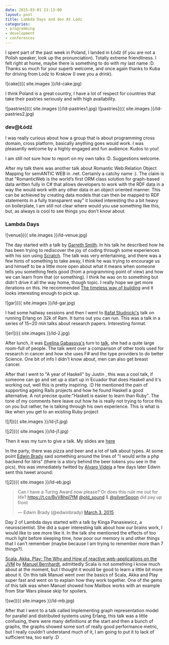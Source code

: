 ```yaml
---
date: 2015-03-01 23:13:00
layout: post
title: Lambda Days and dev At Lodz
categories:
- programming 
- development
- conferences
---
```


I spent part of the past week in Poland, I landed in Łódź (if you are not a Polish speaker, look up the pronunciation). Totally extreme friendliness. I felt right at home, maybe there is something to do with my last name :D. Thanks so much for your superb welcome, and once again thanks to Kuba for driving from Lodz to Krakow (I owe you a drink). 

![cake]({{ site.images }}/ld-cake.jpg)

I think Poland is a great country, I have a lot of respect for countries that take their pastries seriously and with high availability.

![pastries]({{ site.images }}/ld-pastries1.jpg)
![pastries]({{ site.images }}/ld-pastries2.jpg)
 

### dev@Łódź

I was really curious about how a group that is about programming cross domain, cross platform, basically anything goes would work. I was pleasantly welcome by a highly engaged and fun audience. Kudos to you!


I am still not sure how to report on my own talks :D. Suggestions welcome. 

After my talk there was another talk about Romantic Web:Relation Object Mapping for semANTIC WEB in .net. Certainly a catchy name :). The claim is that "RomanticWeb is the world’s first ORM class solution for graph-based data written fully in C# that allows developers to work with the RDF data in a way the would work with any other data in an object oriented manner. This can be achieved by creating data models that can then be mapped to RDF statements in a fully transparent way" it looked interesting tho a bit heavy on boilerplate, I am still not clear where would you use something like this, but, as always is cool to see things you don't know about.


### Lambda Days

![venue]({{ site.images }}/ld-venue.jpg)

The day started with a talk by [Garreth Smith](https://github.com/gar1t). In his talk he described how he has been trying to rediscover the joy of coding through  some experiences with his son using [Scratch](https://scratch.mit.edu/). The talk was very entertaining, and there was a few hints of something to take away, I think he was trying to encourage us and himself to be a little more open about what it means when someone tells you something feels good (from a programming point of view) and how we can learn from that (or something). I think he was on to something but didn't drive it all the way home, though topic. I really hope we get more iterations on this. 
He recommended [The timeless way of building](http://smile.amazon.com/The-Timeless-Building-Christopher-Alexander/dp/0195024028/) and it looks interesting enough to pick up.

![gar]({{ site.images }}/ld-gar.jpg)

I had some hallway sessions and then I went to [Rafał Studnicki's](https://github.com/studzien) talk on running Erlang on 32k of Ram. It turns out you can run. This was a talk in a series of 15~20 min talks about research papers. Interesting format. 

![erl]({{ site.images }}/ld-2.jpg)

After lunch, it was [Evelina Gabasova's](https://github.com/evelinag/) turn to [talk](https://github.com/evelinag/Projects/tree/master/FSharpCancerResearch), she had a quite large room-full of people. The talk went over a comparison of other tools used for research in cancer and how she uses F# and the type providers to do better Science. One bit of info I didn't know about, men can also get breast cancer.

After that I went to "A year of Haskell" by Justin , this was a cool talk, if someone can go and set up a start up in Ecuador that does Haskell and it's working out, well this is pretty inspiring. :D He mentioned the pain of supporting ageing Rails projects and how he found Haskell a good alternative. A not precise quote:"Haskell is easier to learn than Ruby". The tone of my comments here leave out how he is really not trying to force this on you but rather, he is talking through his own experience.
This is what is like when you get to an existing Ruby project

![j1]({{ site.images }}/ld-j1.jpg)

![j2]({{ site.images }}/ld-j1.jpg)


Then it was my turn to give a talk. My slides are [here](http://www.roundcrisis.com/presentations/the_tools_that_shape_us_ld2015/index.html#/)


In the party, there was pizza and beer and a lot of talk about types. At some point [Edwin Brady](https://edwinb.wordpress.com/) said something around the lines of "I would write a php backend for Idris" (there is a story behind the beer tokens you see in the pics), this was immediately twitted by [Alvaro Videla](https://twitter.com/old_sound) a few days later Edwin sent this tweet around:

![j2]({{ site.images }}/ld-eb.jpg)

<blockquote class="twitter-tweet" data-partner="tweetdeck"><p>Can I have a Turing Award now please? Or does this rule me out for life? <a href="https://t.co/ByV8hpl7fM">https://t.co/ByV8hpl7fM</a> <a href="https://twitter.com/old_sound">@old_sound</a> &amp; <a href="https://twitter.com/silverSpoon">@silverSpoon</a> did pay up front</p>&mdash; Edwin Brady (@edwinbrady) <a href="https://twitter.com/edwinbrady/status/572893136948727809">March 3, 2015</a></blockquote>
<script async src="//platform.twitter.com/widgets.js" charset="utf-8"></script>


Day 2 of Lambda days started with a talk by Kinga Panasiewicz, a neuroscientist. She did a super interesting talk about how our brains work, I would like to see more like it. In the talk she mentioned the effects of too much light before sleeping time, how poor our memory is and other things that I can't remember (maybe because I am trying to remember more than 7 things?).  

[Scala, Akka, Play: The Why and How of reactive web-applications on the JVM](http://www.lambdadays.org/lambdadays2015/manuel-bernhardt) by [Manuel Bernhardt](https://twitter.com/elmanu), admittedly Scala is not something I know much about at the moment, but I thought it would be good to learn a little bit more about it. On this talk Manuel went over the basics of Scala, Akka and Play super fast and went on to explain how they work together. One of the gems of this talk was when Manuel showed how Mailbox works with an example from Star Wars please skip for spoilers.

![sw]({{ site.images }}/ld-mb.jpg)

After that I went to a talk called Implementing graph representation model for parallel and distributed systems using Erlang, this talk was a little confusing, there were many definitions at the start and then a bunch of graphs, the graphs showed some sort of really good performance metric, but I really couldn't understand much of it, I am going to put it to lack of sufficient tea, too early :D





